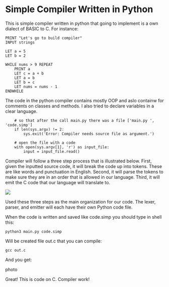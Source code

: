 # Simple Compiler Written in Python

This is simple compiler written in python that going to implement is a own dialect of BASIC to C.
For instance:

```
PRINT "Let's go to build compiler"
INPUT strings

LET a = 5
LET b = 2

WHILE nums > 9 REPEAT
    PRINT a
    LET c = a + b
    LET a = b
    LET b = c
    LET nums = nums - 1
ENDWHILE
```

The code in the python compiler contains mostly OOP and aslo containw for comments on classes and methods. I also tried to declare variables in a clear language.
```
    # so that after the call main.py there was a file ['main.py ', 'code.simp']
    if len(sys.argv) != 2:
        sys.exit('Error: Compiler needs source file as argument.')

    # open the file with a code
    with open(sys.argv[1], 'r') as input_file:
        input = input_file.read()
```

Сompiler will follow a three step process that is illustrated below. First, given the inputted source code, it will break the code up into tokens. These are like words and punctuation in English. Second, it will parse the tokens to make sure they are in an order that is allowed in our language. Third, it will emit the C code that our language will translate to.

![](https://github.com/Platonwrld/Django-Shop/blob/main/screens/readygif.gif)

Used these three steps as the main organization for our code. The lexer, parser, and emitter will each have their own Python code file. 

When the code is written and saved like code.simp you should type in shell this:

    python3 main.py code.simp

Will be created file out.c that you can compile:

	gcc out.c


And you get:

photo

Great! This is code on C. Compiler work!